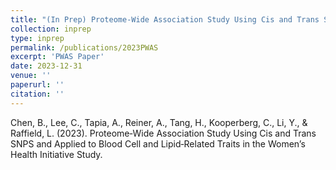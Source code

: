 ```yaml
---
title: "(In Prep) Proteome‑Wide Association Study Using Cis and Trans SNPS and Applied to Blood Cell and Lipid‑Related Traits in the Women’s Health Initiative Study"
collection: inprep
type: inprep
permalink: /publications/2023PWAS
excerpt: 'PWAS Paper'
date: 2023-12-31
venue: ''
paperurl: ''
citation: ''
---
```


Chen, B., Lee, C., Tapia, A., Reiner, A., Tang, H., Kooperberg, C., Li, Y., & Raffield, L. (2023). Proteome‑Wide Association Study
Using Cis and Trans SNPS and Applied to Blood Cell and Lipid‑Related Traits in the Women’s Health Initiative Study.
